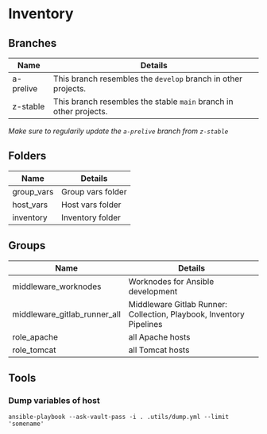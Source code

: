 # Inventory

## Branches

| Name      | Details                                                           |
| --------- | ----------------------------------------------------------------- |
| a-prelive | This branch resembles the `develop` branch in other projects.     |
| z-stable  | This branch resembles the stable `main` branch in other projects. |

_Make sure to regularily update the `a-prelive` branch from `z-stable`_

## Folders

| Name       | Details           |
| ---------- | ----------------- |
| group_vars | Group vars folder |
| host_vars  | Host vars folder  |
| inventory  | Inventory folder  |

## Groups

| Name                         | Details                                                             |
| ---------------------------- | ------------------------------------------------------------------- |
| middleware_worknodes         | Worknodes for Ansible development                                   |
| middleware_gitlab_runner_all | Middleware Gitlab Runner: Collection, Playbook, Inventory Pipelines |
| role_apache                  | all Apache hosts                                                    |
| role_tomcat                  | all Tomcat hosts                                                    |

## Tools

### Dump variables of host

```shell
ansible-playbook --ask-vault-pass -i . .utils/dump.yml --limit 'somename'
```
